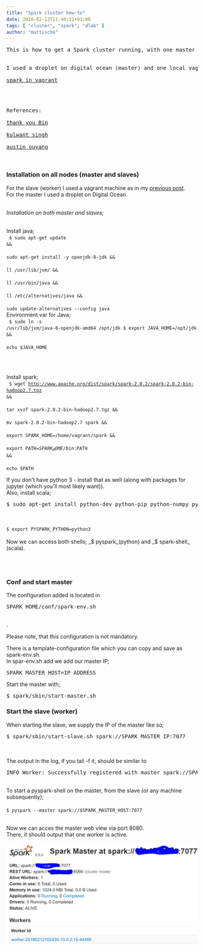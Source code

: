 ```yaml
---
title: "Spark cluster how-to"
date: 2018-02-12T11:40:21+01:00
tags: [ "cluster", "spark", "dlab" ]
author: "mattische"
---
```


<pre>
This is how to get a Spark cluster running, with one master and one slave (worker).
<br>
I used a droplet on digital ocean (master) and one local vagrant machine (slave).<br>
<a href="https://mattische.github.io/blog/post/spark_installation_vagrant/">spark in vagrant</a>
<br>


References:

<a href="http://dmml.nu/spark-install">thank you Bin</a><br>
<a href="http://paxcel.net/blog/how-to-setup-apache-spark-standalone-cluster-on-multiple-machine/">kulwant singh</a><br>
<a href="https://blog.insightdatascience.com/spinning-up-a-spark-cluster-on-spot-instances-step-by-step-e8ed14ebb3b">austin ouyang</a>


</pre>

### Installation on all nodes (master and slaves)

For the slave (worker) I used a vagrant machine as in my <a href="https://mattische.github.io/blog/post/spark_installation_vagrant/">previous post</a>.<br>
For the master I used a droplet on Digital Ocean.<br><br>

_Installation on both master and slaves;_<br><br>

Install java;<br>
<code class="bash">
$ sudo apt-get update && \
sudo apt-get install -y openjdk-8-jdk && \
ll /usr/lib/jvm/ && \
ll /usr/bin/java && \
ll /etc/alternatives/java && \
sudo update-alternatives --config java
</code>
<br>Environment var for Java;<br>
<code class="bash">
$ sudo ln -s /usr/lib/jvm/java-8-openjdk-amd64 /opt/jdk
$ export JAVA_HOME=/opt/jdk && \
echo $JAVA_HOME
</code>

<br>
<br>

Install spark;<br>
<code class="bash">
$ wget http://www.apache.org/dist/spark/spark-2.0.2/spark-2.0.2-bin-hadoop2.7.tgz && \
tar xvzf spark-2.0.2-bin-hadoop2.7.tgz && \
mv spark-2.0.2-bin-hadoop2.7 spark && \
export SPARK_HOME=/home/vagrant/spark && \
export PATH=$SPARK_HOME/bin:$PATH && \
echo $PATH
</code>



If you don't have python 3 - install that as well (along with packages for jupyter (which you'll most likely want)).<br>
Also, install scala;<br>
<pre>
$ sudo apt-get install python-dev python-pip python-numpy python-scipy python-pandas gfortran python3 scala
</pre>
<br>



<code class="bash">
$ export PYSPARK_PYTHON=python3
</code>


<br>
Now we can access both shells; _$ pyspark_(python) and _$ spark-shell_ (scala).

<br><br>

### Conf and start master

The configuration added is located in <pre>SPARK_HOME/conf/spark-env.sh</pre><br>.

Please note, that this configuration is not mandatory.


There is a template-configuration file which you can copy and save as spark-env.sh.<br>
In spar-env.sh add we add our master IP;


<pre>
SPARK_MASTER_HOST=IP_ADDRESS
</pre>


Start the master with;<br>

<pre>$ spark/sbin/start-master.sh</pre>




### Start the slave (worker)


When starting the slave, we supply the IP of the master like so;<br>

<pre>$ spark/sbin/start-slave.sh spark://SPARK_MASTER_IP:7077</pre>

<br>
<br>
The output in the log, if you tail -f it, should be similar to 

<pre>INFO Worker: Successfully registered with master spark://SPARK_MASTER_IP:7077</pre>


<br>
To start a pyspark-shell on the master, from the slave (or any machine subsequently);<br>


<code>
$ pyspark --master spark://$SPARK_MASTER_HOST:7077
</code>

<br>


Now we can acces the master web view via port 8080.<br>
There, it should output that one worker is active.<br>

<img src="https://raw.githubusercontent.com/mattische/blog/master/static/img/spark-master.PNG" />
